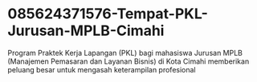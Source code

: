 # 085624371576-Tempat-PKL-Jurusan-MPLB-Cimahi
Program Praktek Kerja Lapangan (PKL) bagi mahasiswa Jurusan MPLB (Manajemen Pemasaran dan Layanan Bisnis) di Kota Cimahi memberikan peluang besar untuk mengasah keterampilan profesional 
